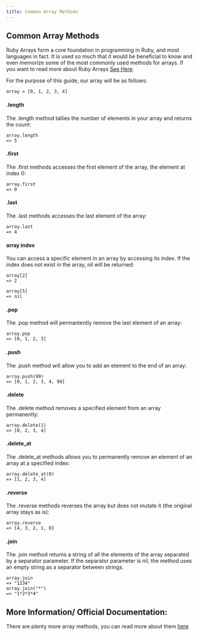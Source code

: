 ```yaml
---
title: Common Array Methods
---
```

## Common Array Methods

Ruby Arrays form a core foundation in programming in Ruby, and most languages in fact. It is used so much that it would be beneficial to know and even memorize some of the most commonly used methods for arrays. If you want to read more about Ruby Arrays <a href='https://github.com/freeCodeCamp/guides/blob/master/src/pages/ruby/ruby-arrays/index.md' target='_blank' rel='nofollow'>See Here</a>.

For the purpose of this guide, our array will be as follows:

```
array = [0, 1, 2, 3, 4]
```

#### .length
The .length method tallies the number of elements in your array and returns the count:

```
array.length
=> 5
```

#### .first
The .first methods accesses the first element of the array, the element at index 0:

```
array.first
=> 0
```

#### .last
The .last methods accesses the last element of the array:

```
array.last
=> 4
```

#### array index
You can access a specific element in an array by accessing its index. If the index does not exist in the array, nil will be returned:

```
array[2]
=> 2

array[5]
=> nil
```

#### .pop
The .pop method will permantently remove the last element of an array:

```
array.pop
=> [0, 1, 2, 3]
```

#### .push
The .push method will allow you to add an element to the end of an array:

```
array.push(99)
=> [0, 1, 2, 3, 4, 99]
```

#### .delete
The .delete method removes a specified element from an array permanently:

```
array.delete(1)
=> [0, 2, 3, 4]
```

#### .delete_at
The .delete_at methods allows you to permanently remove an element of an array at a specified index:

```
array.delete_at(0)
=> [1, 2, 3, 4]
```

#### .reverse
The .reverse methods reverses the array but does not mutate it (the original array stays as is):

```
array.reverse
=> [4, 3, 2, 1, 0]
```

#### .join
The .join method returns a string of all the elements of the array separated by a separator parameter. If the separator parameter is nil, the method uses an empty string as a separator between strings.

```
array.join
=> "1234"
array.join("*")
=> "1*2*3*4"
```

## More Information/ Official Documentation:

There are plenty more array methods, you can read more about them <a href='https://ruby-doc.org/core-2.4.2/Array.html' target='_blank' rel='nofollow'>here</a>

